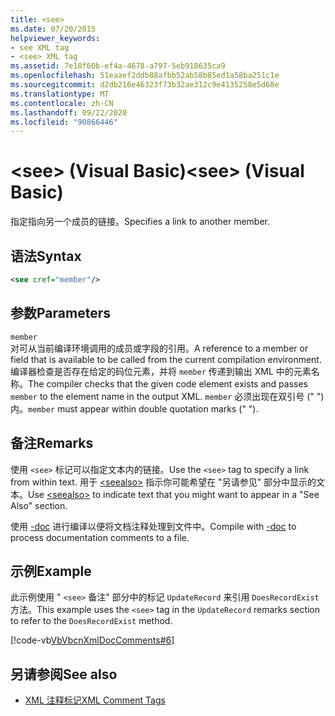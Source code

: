 ```yaml
---
title: <see>
ms.date: 07/20/2015
helpviewer_keywords:
- see XML tag
- <see> XML tag
ms.assetid: 7e18f60b-ef4a-4678-a797-5eb918635ca9
ms.openlocfilehash: 51eaaef2ddb88afbb52ab58b85ed1a58ba251c1e
ms.sourcegitcommit: d2db216e46323f73b32ae312c9e4135258e5d68e
ms.translationtype: MT
ms.contentlocale: zh-CN
ms.lasthandoff: 09/22/2020
ms.locfileid: "90866446"
---
```

# <a name="see-visual-basic"></a><span data-ttu-id="299d5-101">\<see> (Visual Basic)</span><span class="sxs-lookup"><span data-stu-id="299d5-101">\<see> (Visual Basic)</span></span>

<span data-ttu-id="299d5-102">指定指向另一个成员的链接。</span><span class="sxs-lookup"><span data-stu-id="299d5-102">Specifies a link to another member.</span></span>  
  
## <a name="syntax"></a><span data-ttu-id="299d5-103">语法</span><span class="sxs-lookup"><span data-stu-id="299d5-103">Syntax</span></span>  
  
```xml  
<see cref="member"/>  
```  
  
## <a name="parameters"></a><span data-ttu-id="299d5-104">参数</span><span class="sxs-lookup"><span data-stu-id="299d5-104">Parameters</span></span>  

 `member`  
 <span data-ttu-id="299d5-105">对可从当前编译环境调用的成员或字段的引用。</span><span class="sxs-lookup"><span data-stu-id="299d5-105">A reference to a member or field that is available to be called from the current compilation environment.</span></span> <span data-ttu-id="299d5-106">编译器检查是否存在给定的码位元素，并将 `member` 传递到输出 XML 中的元素名称。</span><span class="sxs-lookup"><span data-stu-id="299d5-106">The compiler checks that the given code element exists and passes `member` to the element name in the output XML.</span></span> <span data-ttu-id="299d5-107">`member` 必须出现在双引号 (" ") 内。</span><span class="sxs-lookup"><span data-stu-id="299d5-107">`member` must appear within double quotation marks (" ").</span></span>  
  
## <a name="remarks"></a><span data-ttu-id="299d5-108">备注</span><span class="sxs-lookup"><span data-stu-id="299d5-108">Remarks</span></span>  

 <span data-ttu-id="299d5-109">使用 `<see>` 标记可以指定文本内的链接。</span><span class="sxs-lookup"><span data-stu-id="299d5-109">Use the `<see>` tag to specify a link from within text.</span></span> <span data-ttu-id="299d5-110">用于 [\<seealso>](seealso.md) 指示你可能希望在 "另请参见" 部分中显示的文本。</span><span class="sxs-lookup"><span data-stu-id="299d5-110">Use [\<seealso>](seealso.md) to indicate text that you might want to appear in a "See Also" section.</span></span>  
  
 <span data-ttu-id="299d5-111">使用 [-doc](../../reference/command-line-compiler/doc.md) 进行编译以便将文档注释处理到文件中。</span><span class="sxs-lookup"><span data-stu-id="299d5-111">Compile with [-doc](../../reference/command-line-compiler/doc.md) to process documentation comments to a file.</span></span>  
  
## <a name="example"></a><span data-ttu-id="299d5-112">示例</span><span class="sxs-lookup"><span data-stu-id="299d5-112">Example</span></span>  

 <span data-ttu-id="299d5-113">此示例使用 " `<see>` 备注" 部分中的标记 `UpdateRecord` 来引用 `DoesRecordExist` 方法。</span><span class="sxs-lookup"><span data-stu-id="299d5-113">This example uses the `<see>` tag in the `UpdateRecord` remarks section to refer to the `DoesRecordExist` method.</span></span>  
  
 [!code-vb[VbVbcnXmlDocComments#6](~/samples/snippets/visualbasic/VS_Snippets_VBCSharp/VbVbcnXmlDocComments/VB/Class1.vb#6)]  
  
## <a name="see-also"></a><span data-ttu-id="299d5-114">另请参阅</span><span class="sxs-lookup"><span data-stu-id="299d5-114">See also</span></span>

- [<span data-ttu-id="299d5-115">XML 注释标记</span><span class="sxs-lookup"><span data-stu-id="299d5-115">XML Comment Tags</span></span>](index.md)
